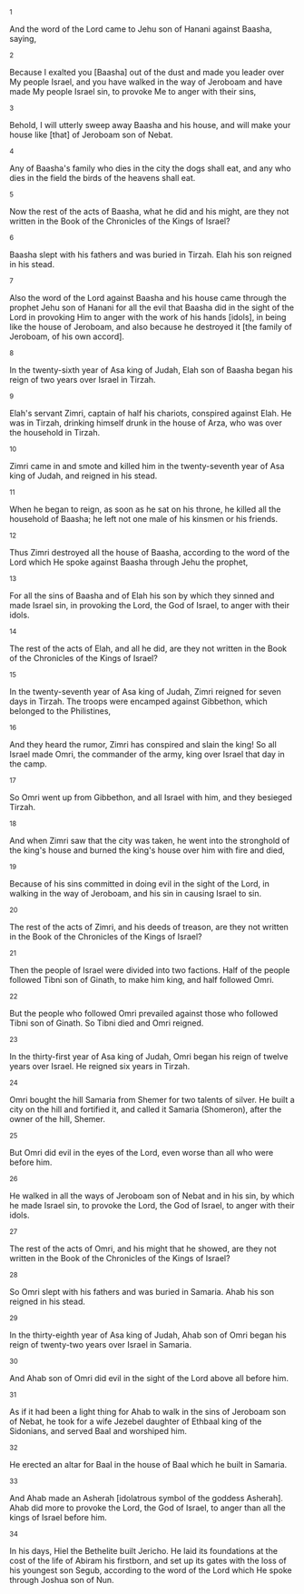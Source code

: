 <sup>1</sup> 

And the word of the Lord came to Jehu son of Hanani against Baasha, saying, 

<sup>2</sup> 

Because I exalted you [Baasha] out of the dust and made you leader over My people Israel, and you have walked in the way of Jeroboam and have made My people Israel sin, to provoke Me to anger with their sins, 

<sup>3</sup> 

Behold, I will utterly sweep away Baasha and his house, and will make your house like [that] of Jeroboam son of Nebat. 

<sup>4</sup> 

Any of Baasha's family who dies in the city the dogs shall eat, and any who dies in the field the birds of the heavens shall eat. 

<sup>5</sup> 

Now the rest of the acts of Baasha, what he did and his might, are they not written in the Book of the Chronicles of the Kings of Israel? 

<sup>6</sup> 

Baasha slept with his fathers and was buried in Tirzah. Elah his son reigned in his stead. 

<sup>7</sup> 

Also the word of the Lord against Baasha and his house came through the prophet Jehu son of Hanani for all the evil that Baasha did in the sight of the Lord in provoking Him to anger with the work of his hands [idols], in being like the house of Jeroboam, and also because he destroyed it [the family of Jeroboam, of his own accord]. 

<sup>8</sup> 

In the twenty-sixth year of Asa king of Judah, Elah son of Baasha began his reign of two years over Israel in Tirzah. 

<sup>9</sup> 

Elah's servant Zimri, captain of half his chariots, conspired against Elah. He was in Tirzah, drinking himself drunk in the house of Arza, who was over the household in Tirzah. 

<sup>10</sup> 

Zimri came in and smote and killed him in the twenty-seventh year of Asa king of Judah, and reigned in his stead. 

<sup>11</sup> 

When he began to reign, as soon as he sat on his throne, he killed all the household of Baasha; he left not one male of his kinsmen or his friends. 

<sup>12</sup> 

Thus Zimri destroyed all the house of Baasha, according to the word of the Lord which He spoke against Baasha through Jehu the prophet, 

<sup>13</sup> 

For all the sins of Baasha and of Elah his son by which they sinned and made Israel sin, in provoking the Lord, the God of Israel, to anger with their idols. 

<sup>14</sup> 

The rest of the acts of Elah, and all he did, are they not written in the Book of the Chronicles of the Kings of Israel? 

<sup>15</sup> 

In the twenty-seventh year of Asa king of Judah, Zimri reigned for seven days in Tirzah. The troops were encamped against Gibbethon, which belonged to the Philistines, 

<sup>16</sup> 

And they heard the rumor, Zimri has conspired and slain the king! So all Israel made Omri, the commander of the army, king over Israel that day in the camp. 

<sup>17</sup> 

So Omri went up from Gibbethon, and all Israel with him, and they besieged Tirzah. 

<sup>18</sup> 

And when Zimri saw that the city was taken, he went into the stronghold of the king's house and burned the king's house over him with fire and died, 

<sup>19</sup> 

Because of his sins committed in doing evil in the sight of the Lord, in walking in the way of Jeroboam, and his sin in causing Israel to sin. 

<sup>20</sup> 

The rest of the acts of Zimri, and his deeds of treason, are they not written in the Book of the Chronicles of the Kings of Israel? 

<sup>21</sup> 

Then the people of Israel were divided into two factions. Half of the people followed Tibni son of Ginath, to make him king, and half followed Omri. 

<sup>22</sup> 

But the people who followed Omri prevailed against those who followed Tibni son of Ginath. So Tibni died and Omri reigned. 

<sup>23</sup> 

In the thirty-first year of Asa king of Judah, Omri began his reign of twelve years over Israel. He reigned six years in Tirzah. 

<sup>24</sup> 

Omri bought the hill Samaria from Shemer for two talents of silver. He built a city on the hill and fortified it, and called it Samaria (Shomeron), after the owner of the hill, Shemer. 

<sup>25</sup> 

But Omri did evil in the eyes of the Lord, even worse than all who were before him. 

<sup>26</sup> 

He walked in all the ways of Jeroboam son of Nebat and in his sin, by which he made Israel sin, to provoke the Lord, the God of Israel, to anger with their idols. 

<sup>27</sup> 

The rest of the acts of Omri, and his might that he showed, are they not written in the Book of the Chronicles of the Kings of Israel? 

<sup>28</sup> 

So Omri slept with his fathers and was buried in Samaria. Ahab his son reigned in his stead. 

<sup>29</sup> 

In the thirty-eighth year of Asa king of Judah, Ahab son of Omri began his reign of twenty-two years over Israel in Samaria. 

<sup>30</sup> 

And Ahab son of Omri did evil in the sight of the Lord above all before him. 

<sup>31</sup> 

As if it had been a light thing for Ahab to walk in the sins of Jeroboam son of Nebat, he took for a wife Jezebel daughter of Ethbaal king of the Sidonians, and served Baal and worshiped him. 

<sup>32</sup> 

He erected an altar for Baal in the house of Baal which he built in Samaria. 

<sup>33</sup> 

And Ahab made an Asherah [idolatrous symbol of the goddess Asherah]. Ahab did more to provoke the Lord, the God of Israel, to anger than all the kings of Israel before him. 

<sup>34</sup> 

In his days, Hiel the Bethelite built Jericho. He laid its foundations at the cost of the life of Abiram his firstborn, and set up its gates with the loss of his youngest son Segub, according to the word of the Lord which He spoke through Joshua son of Nun.
